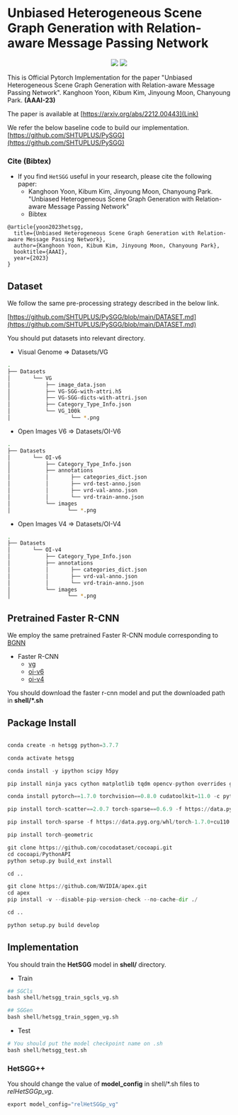 # Unbiased Heterogeneous Scene Graph Generation with Relation-aware Message Passing Network

<p align="center">   
    <a href="https://pytorch.org/" alt="PyTorch">
      <img src="https://img.shields.io/badge/PyTorch-%23EE4C2C.svg?e&logo=PyTorch&logoColor=white" /></a>
    <a href="https://aaai.org/Conferences/AAAI-23/" alt="Conference">
        <img src="https://img.shields.io/badge/AAAI'23-brightgreen" /></a>
</p>


This is Official Pytorch Implementation for the paper "Unbiased Heterogeneous Scene Graph Generation with Relation-aware Message Passing Network". Kanghoon Yoon, Kibum Kim, Jinyoung Moon, Chanyoung Park. **(AAAI-23)**

The paper is available at [https://arxiv.org/abs/2212.00443](Link)

We refer the below baseline code to build our implementation.
[https://github.com/SHTUPLUS/PySGG](https://github.com/SHTUPLUS/PySGG)



### Cite (Bibtex)
- If you find ``HetSGG`` useful in your research, please cite the following paper:
  - Kanghoon Yoon, Kibum Kim, Jinyoung Moon, Chanyoung Park. "Unbiased Heterogeneous Scene Graph Generation with Relation-aware Message Passing Network"
  - Bibtex
```
@article{yoon2023hetsgg,
  title={Unbiased Heterogeneous Scene Graph Generation with Relation-aware Message Passing Network},
  author={Kanghoon Yoon, Kibum Kim, Jinyoung Moon, Chanyoung Park},
  booktitle={AAAI},
  year={2023}
}
```


## Dataset  

We follow the same pre-processing strategy described in the below link.


[https://github.com/SHTUPLUS/PySGG/blob/main/DATASET.md](https://github.com/SHTUPLUS/PySGG/blob/main/DATASET.md)


You should put datasets into relevant directory.  
* Visual Genome => Datasets/VG  
```bash  
.   
├── Datasets    
│       └── VG    
│           ├── image_data.json   
│           ├── VG-SGG-with-attri.h5
│           ├── VG-SGG-dicts-with-attri.json
│           ├── Category_Type_Info.json
│           └── VG_100k
│                   └── *.png
```  
* Open Images V6 => Datasets/OI-V6 
```bash  
.   
├── Datasets    
│       └── OI-v6    
│           ├── Category_Type_Info.json   
│           ├── annotations   
│           │       ├── categories_dict.json
│           │       ├── vrd-test-anno.json
│           │       ├── vrd-val-anno.json
│           │       └── vrd-train-anno.json
│           └── images     
│                  └── *.png
```  

* Open Images V4 => Datasets/OI-V4  
```bash  
.   
├── Datasets    
│       └── OI-v4 
│           ├── Category_Type_Info.json   
│           ├── annotations   
│           │       ├── categories_dict.json
│           │       ├── vrd-val-anno.json
│           │       └── vrd-train-anno.json
│           └── images     
│                  └── *.png
```  

## Pretrained Faster R-CNN  

We employ the same pretrained Faster R-CNN module corresponding to [BGNN](https://github.com/SHTUPLUS/PySGG)  

* Faster R-CNN
    * [vg](https://shanghaitecheducn-my.sharepoint.com/:u:/g/personal/lirj2_shanghaitech_edu_cn/EQIy64T-EK9Er9y8kVCDaukB79gJwfSsEIbey9g0Xag6lg?e=wkKHJs)  
    * [oi-v6](https://shanghaitecheducn-my.sharepoint.com/:u:/g/personal/lirj2_shanghaitech_edu_cn/EfGXxc9byEtEnYFwd0xdlYEBcUuFXBjYxNUXVGkgc-jkfQ?e=lSlqnz)  
    * [oi-v4](https://shanghaitecheducn-my.sharepoint.com/:u:/g/personal/lirj2_shanghaitech_edu_cn/EcxwkWxBqUdLuoP58vnUyMABR2-DC33NGj13Hcnw96kuXw?e=NveDcl)  

You should download the  faster r-cnn model and put the downloaded path in **shell/\*.sh**

## Package Install

``` python  

conda create -n hetsgg python=3.7.7

conda activate hetsgg

conda install -y ipython scipy h5py

pip install ninja yacs cython matplotlib tqdm opencv-python overrides gpustat gitpython ipdb graphviz tensorboardx termcolor scikit-learn==0.23.1

conda install pytorch==1.7.0 torchvision==0.8.0 cudatoolkit=11.0 -c pytorch

pip install torch-scatter==2.0.7 torch-sparse==0.6.9 -f https://data.pyg.org/whl/torch-1.7.0+cu110.html

pip install torch-sparse -f https://data.pyg.org/whl/torch-1.7.0+cu110.html

pip install torch-geometric

git clone https://github.com/cocodataset/cocoapi.git
cd cocoapi/PythonAPI
python setup.py build_ext install

cd ..

git clone https://github.com/NVIDIA/apex.git
cd apex
pip install -v --disable-pip-version-check --no-cache-dir ./

cd ..

python setup.py build develop

```  

## Implementation  

You should train the **HetSGG** model in **shell/** directory.


* Train  
``` python  
## SGCls
bash shell/hetsgg_train_sgcls_vg.sh  

## SGGen  
bash shell/hetsgg_train_sggen_vg.sh
```  

* Test  
``` python  
# You should put the model checkpoint name on .sh
bash shell/hetsgg_test.sh
```  
### HetSGG++

You should change the value of **model_config** in shell/\*.sh files to *relHetSGGp_vg*.

```python  
export model_config="relHetSGGp_vg"
``` 
